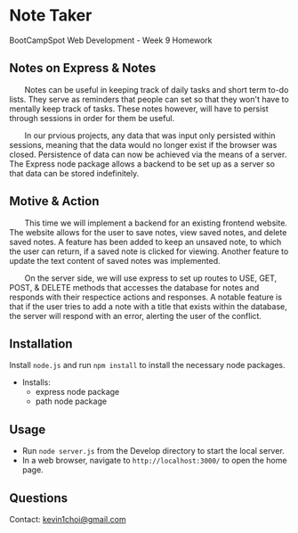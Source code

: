 # Note Taker
BootCampSpot Web Development - Week 9 Homework

## Notes on Express & Notes
&nbsp;&nbsp;&nbsp;&nbsp;&nbsp;&nbsp; Notes can be useful in keeping track of daily
tasks and short term to-do lists. They serve as reminders that people can set so that
they won't have to mentally keep track of tasks. These notes however, will have to
persist through sessions in order for them be useful.

&nbsp;&nbsp;&nbsp;&nbsp;&nbsp;&nbsp; In our prvious projects, any data that was input
only persisted within sessions, meaning that the data would no longer exist if the
browser was closed. Persistence of data can now be achieved via the means of a server.
The Express node package allows a backend to be set up as a server so that data can be
stored indefinitely.

## Motive & Action
&nbsp;&nbsp;&nbsp;&nbsp;&nbsp;&nbsp; This time we will implement a backend for an existing
frontend website. The website allows for the user to save notes, view saved notes, and
delete saved notes. A feature has been added to keep an unsaved note, to which the user can
return, if a saved note is clicked for viewing. Another feature to update the text content of
saved notes was implemented. 

&nbsp;&nbsp;&nbsp;&nbsp;&nbsp;&nbsp; On the server side, we will use express to set up 
routes to USE, GET, POST, & DELETE methods that accesses the database for notes and
responds with their respectice actions and responses. A notable feature is that if the user
tries to add a note with a title that exists within the database, the server will respond
with an error, alerting the user of the conflict.

## Installation
Install `node.js` and run `npm install` to install the necessary node packages.

* Installs:
    - express node package 
    - path node package

## Usage
- Run `node server.js` from the Develop directory to start the local server.
- In a web browser, navigate to `http://localhost:3000/` to open the home page.

## Questions
Contact: kevin1choi@gmail.com